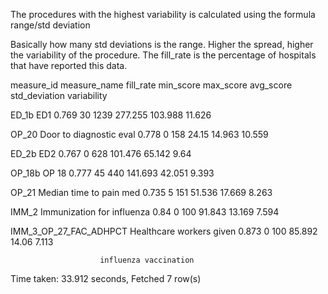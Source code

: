 The procedures with the highest variability is calculated using the formula 
range/std deviation

Basically how many std deviations is the range. Higher the spread, higher the variability of the procedure. The fill_rate is the percentage of hospitals that have reported this data.

measure_id              measure_name               fill_rate       min_score       max_score   avg_score       std_deviation   variability

ED_1b                   ED1                        0.769           30              1239        277.255          103.988         11.626

OP_20                   Door to diagnostic eval    0.778            0               158         24.15            14.963         10.559

ED_2b                   ED2                        0.767            0               628        101.476           65.142          9.64

OP_18b                  OP 18                      0.777           45               440        141.693           42.051          9.393

OP_21                   Median time to pain med    0.735            5               151         51.536           17.669          8.263

IMM_2                   Immunization for influenza 0.84             0               100         91.843           13.169          7.594

IMM_3_OP_27_FAC_ADHPCT  Healthcare workers given   0.873            0               100         85.892           14.06           7.113
         
                        influenza vaccination
                        
Time taken: 33.912 seconds, Fetched 7 row(s)
